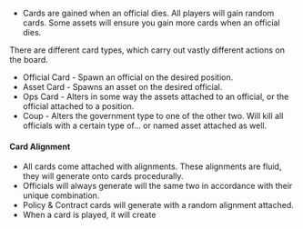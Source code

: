
- Cards are gained when an official dies.  All players will gain random cards.  Some assets will ensure you gain more cards when an official dies.

There are different card types, which carry out vastly different actions on the board.

- Official Card - Spawn an official on the desired position.
- Asset Card - Spawns an asset on the desired official.
- Ops Card - Alters in some way the assets attached to an official, or the official attached to a position.
- Coup - Alters the government type to one of the other two.  Will kill all officials with a certain type of... or named asset attached as well.

#### Card Alignment
- All cards come attached with alignments.  These alignments are fluid, they will generate onto cards procedurally.
- Officials will always generate will the same two in accordance with their unique combination.
- Policy & Contract cards will generate with a random alignment attached.
- When a card is played, it will create 
